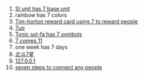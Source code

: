 1. [SI unit has 7 base unit](https://en.wikipedia.org/wiki/International_System_of_Units)
2. rainbow has 7 colors
3. [Tim-horton reward card using 7 to reward people](https://www.timhortons.ca/?lang=en&locale-selected=1) 
4. [7up](https://www.7up.com/en) 
5. [Tonic sol-fa has 7 symbols](https://en.wikipedia.org/wiki/Tonic_sol-fa)
6. [7 comes 11](https://www.phrases.org.uk/bulletin_board/55/messages/732.html)
7. one week has 7 days
8. [北斗7星](https://zh.wikipedia.org/zh/%E5%8C%97%E6%96%97%E4%B8%83%E6%98%9F)
9. [127.0.0.1](https://en.wikipedia.org/wiki/Localhost)
10. [seven steps to connect any people](https://en.wikipedia.org/wiki/Six_degrees_of_separation)

